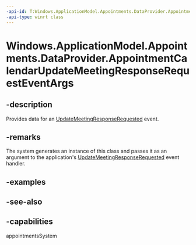 ```yaml
---
-api-id: T:Windows.ApplicationModel.Appointments.DataProvider.AppointmentCalendarUpdateMeetingResponseRequestEventArgs
-api-type: winrt class
---
```


<!-- Class syntax.
public class AppointmentCalendarUpdateMeetingResponseRequestEventArgs : Windows.ApplicationModel.Appointments.DataProvider.IAppointmentCalendarUpdateMeetingResponseRequestEventArgs
-->

# Windows.ApplicationModel.Appointments.DataProvider.AppointmentCalendarUpdateMeetingResponseRequestEventArgs

## -description
Provides data for an [UpdateMeetingResponseRequested](appointmentdataproviderconnection_updatemeetingresponserequested.md) event.

## -remarks
The system generates an instance of this class and passes it as an argument to the application's [UpdateMeetingResponseRequested](appointmentdataproviderconnection_updatemeetingresponserequested.md) event handler.

## -examples

## -see-also

## -capabilities
appointmentsSystem

